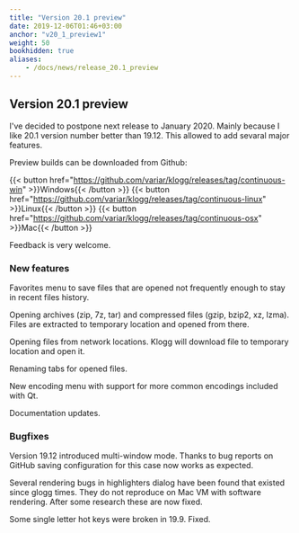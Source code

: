 ```yaml
---
title: "Version 20.1 preview"
date: 2019-12-06T01:46+03:00
anchor: "v20_1_preview1"
weight: 50
bookhidden: true
aliases:
    - /docs/news/release_20.1_preview
---
```


## Version 20.1 preview

I've decided to postpone next release to January 2020. Mainly because I like
20.1 version number better than 19.12. This allowed to add sevaral major features.

Preview builds can be downloaded from Github: 

{{< button href="https://github.com/variar/klogg/releases/tag/continuous-win" >}}Windows{{< /button >}}
{{< button href="https://github.com/variar/klogg/releases/tag/continuous-linux" >}}Linux{{< /button >}}
{{< button href="https://github.com/variar/klogg/releases/tag/continuous-osx" >}}Mac{{< /button >}}

Feedback is very welcome.

### New features

Favorites menu to save files that are opened not frequently enough to stay in recent
files history.

Opening archives (zip, 7z, tar) and compressed files (gzip, bzip2, xz, lzma). Files 
are extracted to temporary location and opened from there.

Opening files from network locations. Klogg will download file to temporary location
and open it.

Renaming tabs for opened files.

New encoding menu with support for more common encodings included with Qt.

Documentation updates.

### Bugfixes

Version 19.12 introduced multi-window mode. Thanks to bug reports on GitHub saving
configuration for this case now works as expected.

Several rendering bugs in highlighters dialog have been found that existed since glogg times.
They do not reproduce on Mac VM with software rendering. After some research these are now fixed.

Some single letter hot keys were broken in 19.9. Fixed.
